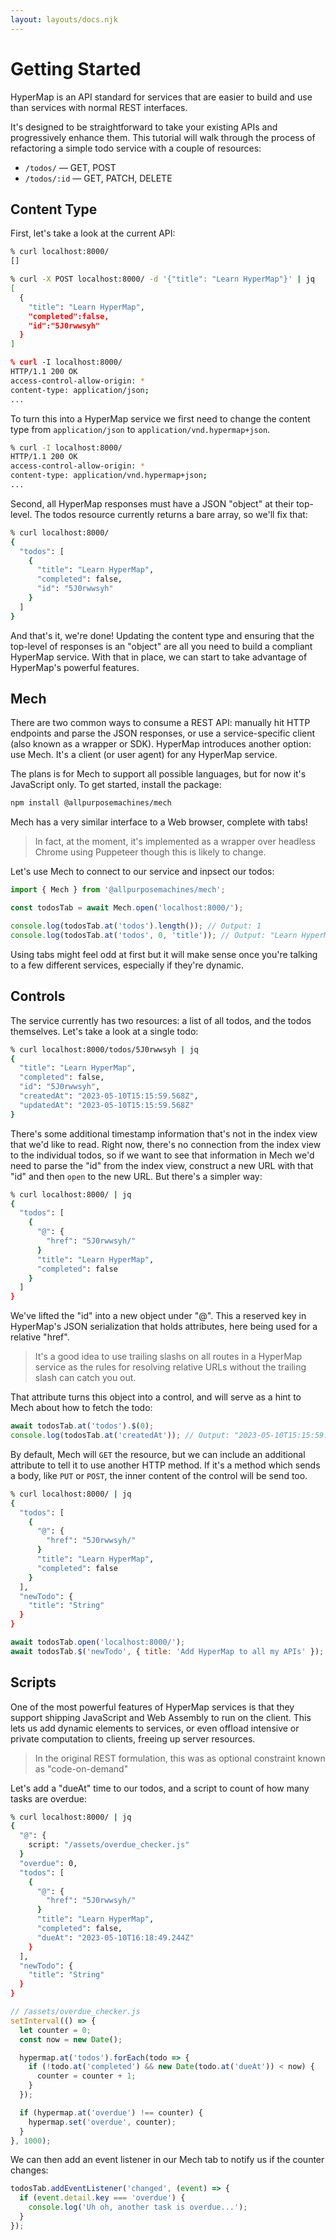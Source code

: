 ```yaml
---
layout: layouts/docs.njk
---
```


# Getting Started

HyperMap is an API standard for services that are easier to build and use than services with normal REST interfaces.

It's designed to be straightforward to take your existing APIs and progressively enhance them.
This tutorial will walk through the process of refactoring a simple todo service with a couple of resources:

- `/todos/` — GET, POST
- `/todos/:id` — GET, PATCH, DELETE

## Content Type

First, let's take a look at the current API:

```sh
% curl localhost:8000/
[]

% curl -X POST localhost:8000/ -d '{"title": "Learn HyperMap"}' | jq
[
  {
    "title": "Learn HyperMap",
    "completed":false,
    "id":"5J0rwwsyh"
  }
]

% curl -I localhost:8000/
HTTP/1.1 200 OK
access-control-allow-origin: *
content-type: application/json;
...
```

To turn this into a HyperMap service we first need to change the content type from `application/json` to `application/vnd.hypermap+json`.

```sh
% curl -I localhost:8000/
HTTP/1.1 200 OK
access-control-allow-origin: *
content-type: application/vnd.hypermap+json;
...
```

Second, all HyperMap responses must have a JSON "object" at their top-level.
The todos resource currently returns a bare array, so we'll fix that:

```sh
% curl localhost:8000/
{
  "todos": [
    {
      "title": "Learn HyperMap",
      "completed": false,
      "id": "5J0rwwsyh"
    }
  ]
}
```

And that's it, we're done!
Updating the content type and ensuring that the top-level of responses is an "object" are all you need to build a compliant HyperMap service.
With that in place, we can start to take advantage of HyperMap's powerful features.

## Mech

There are two common ways to consume a REST API: manually hit HTTP endpoints and parse the JSON responses, or use a service-specific client (also known as a wrapper or SDK).
HyperMap introduces another option: use Mech. It's a client (or user agent) for any HyperMap service.

The plans is for Mech to support all possible languages, but for now it's JavaScript only. To get started, install the package:

```sh
npm install @allpurposemachines/mech
```

Mech has a very similar interface to a Web browser, complete with tabs!

> In fact, at the moment, it's implemented as a wrapper over headless Chrome using Puppeteer though this is likely to change.

Let's use Mech to connect to our service and inpsect our todos:

```javascript
import { Mech } from '@allpurposemachines/mech';

const todosTab = await Mech.open('localhost:8000/');

console.log(todosTab.at('todos').length()); // Output: 1
console.log(todosTab.at('todos', 0, 'title')); // Output: "Learn HyperMap"
```

Using tabs might feel odd at first but it will make sense once you're talking to a few different services, especially if they're dynamic.

## Controls

The service currently has two resources: a list of all todos, and the todos themselves.
Let's take a look at a single todo:

```sh
% curl localhost:8000/todos/5J0rwwsyh | jq
{
  "title": "Learn HyperMap",
  "completed": false,
  "id": "5J0rwwsyh",
  "createdAt": "2023-05-10T15:15:59.568Z",
  "updatedAt": "2023-05-10T15:15:59.568Z"
}
```

There's some additional timestamp information that's not in the index view that we'd like to read.
Right now, there's no connection from the index view to the individual todos, so if we want to see that information in Mech we'd need to parse the "id" from the index view, construct a new URL with that "id" and then `open` to the new URL. But there's a simpler way:

```sh
% curl localhost:8000/ | jq
{
  "todos": [
    {
      "@": {
        "href": "5J0rwwsyh/"
      }
      "title": "Learn HyperMap",
      "completed": false
    }
  ]
}
```

We've lifted the "id" into a new object under "@".
This a reserved key in HyperMap's JSON serialization that holds attributes, here being used for a relative "href".

> It's a good idea to use trailing slashs on all routes in a HyperMap service as the rules for resolving relative URLs without the trailing slash can catch you out.

That attribute turns this object into a control, and will serve as a hint to Mech about how to fetch the todo:

```javascript
await todosTab.at('todos').$(0);
console.log(todosTab.at('createdAt')); // Output: "2023-05-10T15:15:59.568Z"
```

By default, Mech will `GET` the resource, but we can include an additional attribute to tell it to use another HTTP method.
If it's a method which sends a body, like `PUT` or `POST`, the inner content of the control will be send too.

```sh
% curl localhost:8000/ | jq
{
  "todos": [
    {
      "@": {
        "href": "5J0rwwsyh/"
      }
      "title": "Learn HyperMap",
      "completed": false
    }
  ],
  "newTodo": {
    "title": "String"
  }
}
```

```javascript
await todosTab.open('localhost:8000/');
await todosTab.$('newTodo', { title: 'Add HyperMap to all my APIs' });
```

## Scripts

One of the most powerful features of HyperMap services is that they support shipping JavaScript and Web Assembly to run on the client.
This lets us add dynamic elements to services, or even offload intensive or private computation to clients, freeing up server resources.
> In the original REST formulation, this was as optional constraint known as "code-on-demand"

Let's add a "dueAt" time to our todos, and a script to count of how many tasks are overdue:

```sh
% curl localhost:8000/ | jq
{
  "@": {
    script: "/assets/overdue_checker.js"
  }
  "overdue": 0,
  "todos": [
    {
      "@": {
        "href": "5J0rwwsyh/"
      }
      "title": "Learn HyperMap",
      "completed": false,
      "dueAt": "2023-05-10T16:18:49.244Z"
    }
  ],
  "newTodo": {
    "title": "String"
  }
}
```

```javascript
// /assets/overdue_checker.js
setInterval(() => {
  let counter = 0;
  const now = new Date();

  hypermap.at('todos').forEach(todo => {
    if (!todo.at('completed') && new Date(todo.at('dueAt')) < now) {
      counter = counter + 1;
    }
  });

  if (hypermap.at('overdue') !== counter) {
    hypermap.set('overdue', counter);
  }
}, 1000);
```

We can then add an event listener in our Mech tab to notify us if the counter changes:

```javascript
todosTab.addEventListener('changed', (event) => {
  if (event.detail.key === 'overdue') {
    console.log('Uh oh, another task is overdue...');
  }
});
```
